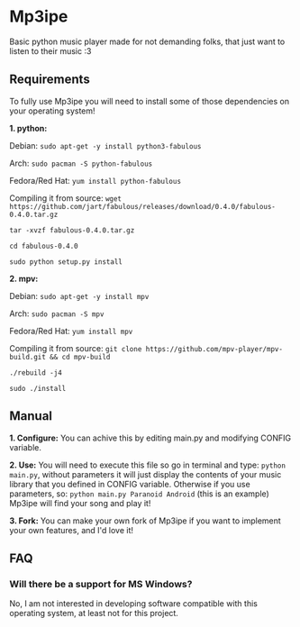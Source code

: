 # Mp3ipe

Basic python music player made for not demanding folks, that just want to listen to their music :3

## Requirements

To fully use Mp3ipe you will need to install some of those dependencies on your operating system!

**1. python:**

Debian:
`sudo apt-get -y install python3-fabulous`

Arch:
`sudo pacman -S python-fabulous`

Fedora/Red Hat:
`yum install python-fabulous`

Compiling it from source:
`wget https://github.com/jart/fabulous/releases/download/0.4.0/fabulous-0.4.0.tar.gz`

`tar -xvzf fabulous-0.4.0.tar.gz`

`cd fabulous-0.4.0`

`sudo python setup.py install`

**2. mpv:**

Debian:
`sudo apt-get -y install mpv`

Arch:
`sudo pacman -S mpv`

Fedora/Red Hat:
`yum install mpv`

Compiling it from source:
`git clone https://github.com/mpv-player/mpv-build.git && cd mpv-build`

`./rebuild -j4`

`sudo ./install`

## Manual

**1. Configure:** You can achive this by editing main.py and modifying CONFIG variable.

**2. Use:** You will need to execute this file so go in terminal and type: `python main.py`, without parameters it will just display the contents of your music library that you defined in CONFIG variable. Otherwise if you use parameters, so: `python main.py Paranoid Android` (this is an example) Mp3ipe will find your song and play it!

**3. Fork:** You can make your own fork of Mp3ipe if you want to implement your own features, and I'd love it!

## FAQ

### Will there be a support for MS Windows?
No, I am not interested in developing software compatible with this operating system, at least not for this project.
